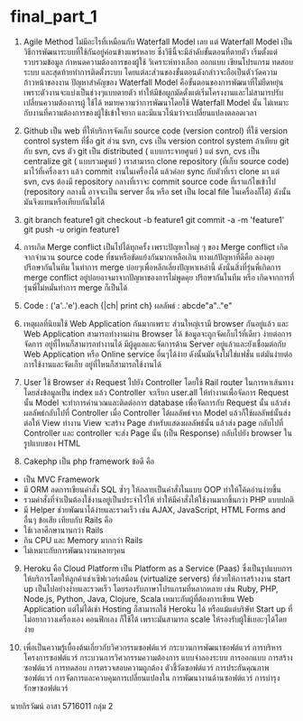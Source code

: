 # final_part_1
1.	Agile Method ไม่มีอะไรที่เหมือนกับ Waterfall Model เลย แต่ Waterfall Model เป็นวิธีการพัฒนาระบบที่ใช้กันอยู่ค่อนข้างแพร่หลาย ซึ่งวิธีนี้จะมีลำดับขั้นตอนที่ตายตัว เริ่มตั้งแต่รวบรวมข้อมูล กำหนดความต้องการของผู้ใช้ วิเคราะห์ทางเลือก ออกแบบ เขียนโปรแกรม ทดสอบระบบ และสุดท้ายทำการติดตั้งระบบ โดยแต่ละส่วนของขั้นตอนดังกล่าวจะถือเป็นตัววัดความก้าวหน้าของงาน ปัญหาสำคัญของ Waterfall Model คือขั้นตอนของการพัฒนาที่ไม่ยืดหยุ่น เพราะตัวงานจะแบ่งเป็นช่วงๆแบบตายตัว ทำให้มีข้อผูกมัดตั้งแต่เริ่มโครงงานและไม่สามารปรับเปลี่ยนความต้องการผู้ ใช้ได้ หมายความว่าการพัฒนาโดยใช้ Waterfall Model นั้น ไม่เหมาะกับงานที่ความต้องการของผู้ใช้เข้าใจยาก และมีแนวโน้มว่าจะเปลี่ยนแปลงตลอดเวลา

2.	Github เป็น web ที่ให้บริการจัดเก็บ source code (version control) ที่ใช้ version control system ที่ชื่อ git 
ส่วน svn, cvs เป็น version control system ถ้าเทียบ git กับ svn, cvs ตัว git เป็น distributed ( แบบกระจายศูนย์ ) แต่ svn, cvs เป็น centralize git ( แบบรวมศูนย์ ) เราสามารถ clone repository (ที่เก็บ source code) มาไว้ที่เครื่องเรา แล้ว commit งานในเครื่องได้ แล้วค่อย sync กับตัวที่เรา clone มา แต่ svn, cvs ต้องมี repository กลางที่เราจะ commit source code ที่เราแก้ไขเข้าไป (repository กลางนี้ อาจจะเป็น server อื่น หรือ set เป็น local file ในเครื่องก็ได้) ดังนั้นมันจึงแทนหรือเทียบกันไม่ได้

3.	git branch feature1
git checkout -b feature1
git commit -a -m 'feature1'
git push -u origin feature1

4.	การเกิด Merge conflict เป็นไปได้ทุกครั้ง เพราะปัญหาใหญ่ ๆ ของ Merge conflict เกิดจากจำนวน source code ที่ชนหรือขัดแย้งกันมากเหลือเกิน ทางแก้ปัญหาที่ดีคือ ลองคุย ปรึกษากันในทีม ในทำการ merge บ่อยๆเพื่อหลีกเลี่ยงปัญหาเหล่านี้ ดังนั่นสิ่งที่รุ่นพี่เกิดการ merge conflict อยู่บ่อยอาจมาจากปัญหาของการไม่พูดคุย ปรึกษากันในทีม หรือ เกิดจากการที่รุ่นพี่ไม่หมั่นทำการ merge ก็เป็นได้

5.	Code : 		('a'..'e').each {|ch| print ch}
ผลลัพธ์ : 	abcde"a".."e"

6.	เหตุผลที่นิยมใช้ Web Application กันมากเพราะ ส่วนใหญ่เรามี browser กันอยู่แล้ว และ Web Application สามารถทำงานผ่าน Browser ได้ ข้อมูลจะถูกจัดเก็บไว้ที่เดียว ง่ายต่อการจัดการ อยู่ที่ไหนก็สามารถทำงานได้ มีผู้ดูแลและจัดการด้าน Server อยู่แล้วและยังเชื่อมต่อกับ Web Application หรือ Online service อี่นๆได้ง่าย ดังนั้นมันจึงไม่ใช่แฟชั่น แต่มันง่ายต่อการใช้งานและจัดเก็บ อยู่ที่ไหนก็สามารถใช้งานได้ 

7.	User ใช้ Browser ส่ง Request ไปยัง Controller โดยใช้ Rail router ในการหาเส้นทาง โดยส่งข้อมูลเป็น index แล้ว Controller จะเรียก user.all ให้ทำงานเพื่อจัดการ Request นั้น Model จะทำการคำนวณและติดต่อการ database เพื่อจัดการกับ Request  นั้น แล้วส่งผลลัพธ์กลับไปที่ Controller เมื่อ Controller ได้ผลลัพธ์จาก Model แล้วก็ใช้ผลลัพธ์นั้นส่งต่อให้ View ทำงาน View จะสร้าง Page สำหรับแสดงผลลัพธ์นั้น แล้วส่ง page กลับไปที่ Controller และ controller จะส่ง Page นั้น (เป็น Response) กลับไปยัง browser ในรูปแบบของ HTML

8.	Cakephp เป็น php framework
ข้อดี คือ
- เป็น MVC Framework
- มี ORM ลดการเขียนคำสั่ง SQL ซ้ำๆ ให้กลายเป็นคำสั่งในแบบ OOP ทำให้โค้ดอ่านง่ายขึ้น
- รวมคำสั่งที่จำเป็นต้องใช้งานอยู่เป็นประจำไว้ให้ ทำให้มีคำสั่งให้ใช้งานมากขึ้นกว่า PHP แบบปกติ
- มี Helper ช่วยพัฒนาได้ง่ายและรวดเร็ว เช่น AJAX, JavaScript, HTML Forms and อื่นๆ
ข้อเสีย เทียบกับ Rails คือ
- ใช้เวลาศึกษานานกว่า Rails
- กิน CPU และ Memory มากกว่า Rails
- ไม่เหมาะกับการพัฒนางานหลายๆคน

9.	Heroku คือ Cloud Platform เป็น Platform as a Service (Paas) ซึ่งเป็นรูปแบบการให้บริการโดยให้ลูกค้าเช่าเซิฟเวอร์เสมือน (virtualize servers) ที่ช่วยให้การสร้างงาน start up เป็นไปอย่างง่ายและรวดเร็ว โดยรองรับภาษาโปรแกรมที่หลากหลาย เช่น Ruby, PHP, Node.js, Python, Java, Clojure, Scala เหมาะกับผู้ที่ต้องการเขียน Web Application แต่ไม่ได้เช่า Hosting ก็สามารถใช้ Heroku ได้ หรือแม้แต่บริษัท Start up ที่ไม่อยากวางเครื่องเอง คอนฟิกเอง ก็ใช้ได้ เพราะมันสามารถ scale ให้รองรับผู้ใช้เยอะๆได้โดยง่าย

10.	เพื่อเป็นความรู้เบื้องต้นเกี่ยวกับวิศวกรรมซอฟต์แวร์ กระบวนการพัฒนาซอฟต์แวร์ การบริหารโครงการซอฟต์แวร์ กระบวนการวิศวกรรมความต้องการ แบบจำลองระบบ การออกแบบ การสร้างซอฟต์แวร์ การทดสอบ การตรวจสอบความถูกต้อง ตัวชี้วัดซอฟต์แวร์ การประกันคุณภาพซอฟต์แวร์ การจัดการและควบคุมการเปลี่ยนแปลงใน การพัฒนางานด้านซอฟต์แวร์ การบำรุงรักษาซอฟต์แวร์


นายถิรวัฒน์ อาสา 5716011 กลุ่ม 2
